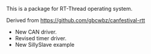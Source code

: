 This is a package for RT-Thread operating system.

Derived from https://github.com/gbcwbz/canfestival-rtt

* New CAN driver.
* Revised timer driver.
* New SillySlave example
